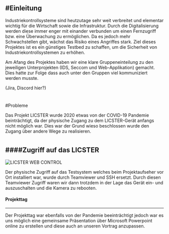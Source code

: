 #Einleitung 
---

Industriekontrollsysteme sind heutzutage sehr weit verbreitet und elementar wichtig für die Wirtschaft sowie die Infrastruktur. Durch die Digitalisierung werden diese immer enger mit einander verbunden um einen Fernzugriff bzw. eine Überwachung zu ermöglichen. Da es jedoch mehr Schwachstellen gibt, wächst das Risiko eines Angriffes stark. Ziel dieses Projektes ist es ein günstiges Testbed zu schaffen, um die Sicherheit von Industriekontrollsystemen zu erhöhen.
 
Am Afang des Projektes haben wir eine klare Gruppeneinteilung zu den jeweiligen Unterprojekten (IDS, Seccom und Web-Applikation) gemacht. Dies hatte zur Folge dass auch unter den Gruppen viel kommuniziert werden musste.

(Jira, Discord hier?)

#


#Probleme

Das Projekt LICSTER wurde 2020 etwas von der COVID-19 Pandemie beinträchtigt, da der physische Zugang zu dem LICSTER-Gerät anfangs nicht möglich war. Dies war der Grund wieso beschlossen wurde den Zugang über andere Wege zu realisieren.

#
####Zugriff auf das LICSTER
---


![LICSTER WEB CONTROL](https://i.imgur.com/aa2UK60.png)

Der physische Zugriff auf das Testsystem welches beim Projektaufseher vor Ort installiert war, wurde durch Teamviewer und SSH ersetzt. Durch diesen Teamviewer Zugriff waren wir dann trotzdem in der Lage das Gerät ein- und auszuschalten und die Kamera zu rebooten.


#### Projekttag
---
Der Projekttag war ebenfalls von der Pandemie beeinträchtigt jedoch war es uns möglich eine gemeinsame Präsentation über Microsoft Powerpoint online zu erstellen und diese auch an unseren Vortrag anzupassen.